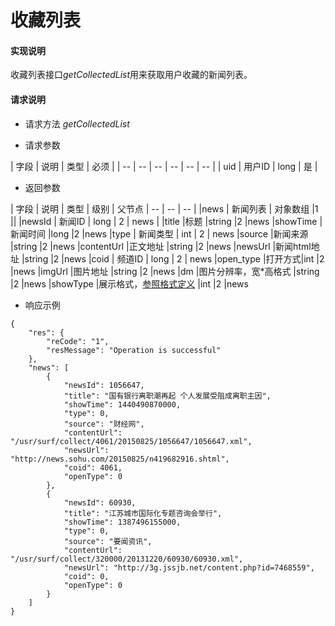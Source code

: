 # 收藏列表

#### **实现说明**  

收藏列表接口*getCollectedList*用来获取用户收藏的新闻列表。

#### **请求说明**

* 请求方法 *getCollectedList*

* 请求参数

| 字段 | 说明 | 类型 | 必须 |
| -- | -- | -- | -- | -- | -- |
| uid | 用户ID | long | 是 |

* 返回参数

| 字段 | 说明 | 类型 | 级别 | 父节点
| -- | -- | -- |
|news | 新闻列表 | 对象数组 |1 ||
|newsId | 新闻ID | long | 2 | news | 
|title	|标题 |string	|2	|news
|showTime |新闻时间 |long |2 |news
|type | 新闻类型 | int | 2 | news
|source |新闻来源 |string |2 |news
|contentUrl |正文地址 |string |2 |news
|newsUrl |新闻html地址 |string |2 |news
|coid | 频道ID | long | 2 | news
|open_type |打开方式|int	|2	|news
|imgUrl |图片地址 |string |2 |news
|dm |图片分辨率，宽*高格式 |string |2 |news
|showType |展示格式，[参照格式定义](#新闻展示格式定义) |int |2 |news

* 响应示例

```
{
    "res": {
        "reCode": "1", 
        "resMessage": "Operation is successful"
    }, 
    "news": [
        {
            "newsId": 1056647, 
            "title": "国有银行离职潮再起 个人发展受阻成离职主因", 
            "showTime": 1440490870000, 
            "type": 0, 
            "source": "财经网", 
            "contentUrl": "/usr/surf/collect/4061/20150825/1056647/1056647.xml", 
            "newsUrl": "http://news.sohu.com/20150825/n419682916.shtml", 
            "coid": 4061, 
            "openType": 0
        }, 
        {
            "newsId": 60930, 
            "title": "江苏城市国际化专题咨询会举行", 
            "showTime": 1387496155000, 
            "type": 0, 
            "source": "要闻资讯", 
            "contentUrl": "/usr/surf/collect/320000/20131220/60930/60930.xml", 
            "newsUrl": "http://3g.jssjb.net/content.php?id=7468559", 
            "coid": 0, 
            "openType": 0
        }
    ]
}
```